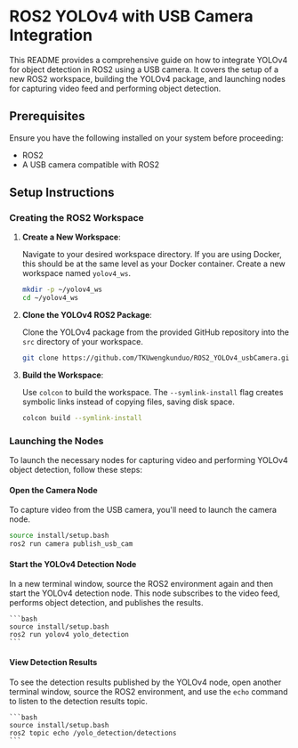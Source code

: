 # ROS2 YOLOv4 with USB Camera Integration

This README provides a comprehensive guide on how to integrate YOLOv4 for object detection in ROS2 using a USB camera. It covers the setup of a new ROS2 workspace, building the YOLOv4 package, and launching nodes for capturing video feed and performing object detection.

## Prerequisites

Ensure you have the following installed on your system before proceeding:

- ROS2
- A USB camera compatible with ROS2

## Setup Instructions

### Creating the ROS2 Workspace

1. **Create a New Workspace**:
   
   Navigate to your desired workspace directory. If you are using Docker, this should be at the same level as your Docker container. Create a new workspace named `yolov4_ws`.

    ```bash
    mkdir -p ~/yolov4_ws
    cd ~/yolov4_ws
    ```

2. **Clone the YOLOv4 ROS2 Package**:

   Clone the YOLOv4 package from the provided GitHub repository into the `src` directory of your workspace.

    ```bash
    git clone https://github.com/TKUwengkunduo/ROS2_YOLOv4_usbCamera.git src
    ```

3. **Build the Workspace**:

   Use `colcon` to build the workspace. The `--symlink-install` flag creates symbolic links instead of copying files, saving disk space.

    ```bash
    colcon build --symlink-install
    ```

    
### Launching the Nodes

To launch the necessary nodes for capturing video and performing YOLOv4 object detection, follow these steps:



#### Open the Camera Node

To capture video from the USB camera, you'll need to launch the camera node.

```bash
source install/setup.bash
ros2 run camera publish_usb_cam
```


#### Start the YOLOv4 Detection Node

   In a new terminal window, source the ROS2 environment again and then start the YOLOv4 detection node. This node subscribes to the video feed, performs object detection, and publishes the results.

    ```bash
    source install/setup.bash
    ros2 run yolov4 yolo_detection
    ```

#### View Detection Results

   To see the detection results published by the YOLOv4 node, open another terminal window, source the ROS2 environment, and use the `echo` command to listen to the detection results topic.

    ```bash
    source install/setup.bash
    ros2 topic echo /yolo_detection/detections
    ```
